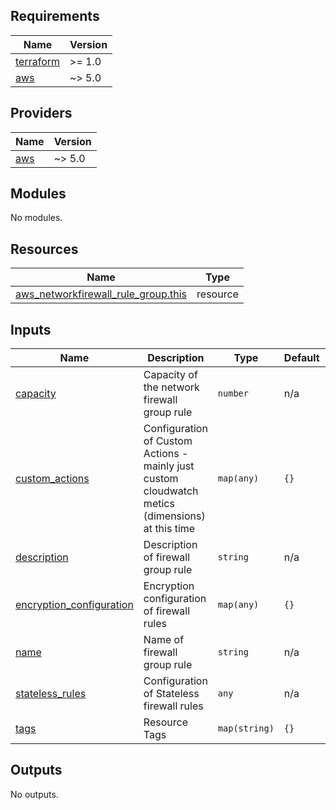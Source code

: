 <!-- BEGIN_TF_DOCS -->
## Requirements

| Name | Version |
|------|---------|
| <a name="requirement_terraform"></a> [terraform](#requirement\_terraform) | >= 1.0 |
| <a name="requirement_aws"></a> [aws](#requirement\_aws) | ~> 5.0 |

## Providers

| Name | Version |
|------|---------|
| <a name="provider_aws"></a> [aws](#provider\_aws) | ~> 5.0 |

## Modules

No modules.

## Resources

| Name | Type |
|------|------|
| [aws_networkfirewall_rule_group.this](https://registry.terraform.io/providers/hashicorp/aws/latest/docs/resources/networkfirewall_rule_group) | resource |

## Inputs

| Name | Description | Type | Default | Required |
|------|-------------|------|---------|:--------:|
| <a name="input_capacity"></a> [capacity](#input\_capacity) | Capacity of the network firewall group rule | `number` | n/a | yes |
| <a name="input_custom_actions"></a> [custom\_actions](#input\_custom\_actions) | Configuration of Custom Actions - mainly just custom cloudwatch metics (dimensions) at this time | `map(any)` | `{}` | no |
| <a name="input_description"></a> [description](#input\_description) | Description of firewall group rule | `string` | n/a | yes |
| <a name="input_encryption_configuration"></a> [encryption\_configuration](#input\_encryption\_configuration) | Encryption configuration of firewall rules | `map(any)` | `{}` | no |
| <a name="input_name"></a> [name](#input\_name) | Name of firewall group rule | `string` | n/a | yes |
| <a name="input_stateless_rules"></a> [stateless\_rules](#input\_stateless\_rules) | Configuration of Stateless firewall rules | `any` | n/a | yes |
| <a name="input_tags"></a> [tags](#input\_tags) | Resource Tags | `map(string)` | `{}` | no |

## Outputs

No outputs.
<!-- END_TF_DOCS -->